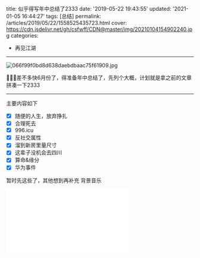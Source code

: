 title: 似乎得写年中总结了2333
date: '2019-05-22 19:43:55'
updated: '2021-01-05 16:44:27'
tags: [总结]
permalink: /articles/2019/05/22/1558525435723.html
cover: https://cdn.jsdelivr.net/gh/csfwff/CDN@master/img/20210104154902240.jpg
categories: 
- 再见江湖
---
![066f99f0bd8d638daebdbaac75f61909.jpg](https://cdn.jsdelivr.net/gh/csfwff/CDN@master/img/20210104154902240.jpg)

🤣🤣🤣差不多快6月份了，得准备年中总结了，先列个大概，计划就是拿之前的文章拼凑一下2333

---

主要内容如下

* [x] 随便的人生，放弃挣扎
* [x] 合理死去
* [x] 996.icu
* [x] 反社交属性
* [x] 溜到新房里量尺寸
* [x] 这辈子没机会去四川
* [x] 算命&缘分
* [x] 华为事件

暂时先这些了，其他想到再补充
背景音乐

<iframe frameborder="no" border="0" marginwidth="0" marginheight="0" width=330 height=86 src="//music.163.com/outchain/player?type=2&id=1320318436&auto=1&height=66"></iframe>

<iframe frameborder="no" border="0" marginwidth="0" marginheight="0" width=330 height=86 src="//music.163.com/outchain/player?type=2&id=1350160463&auto=0&height=66"></iframe>

